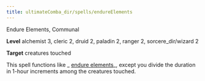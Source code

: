 ```yaml
---
title: ultimateComba_dir/spells/endureElements
---
```

Endure Elements, Communal

**Level** alchemist 3, cleric 2, druid 2, paladin 2, ranger 2, sorcere_dir/wizard 2

**Target** creatures touched

This spell functions like _ [endure elements](spells/endureElements#_endure-elements)_, except you divide the duration in 1-hour increments among the creatures touched.

